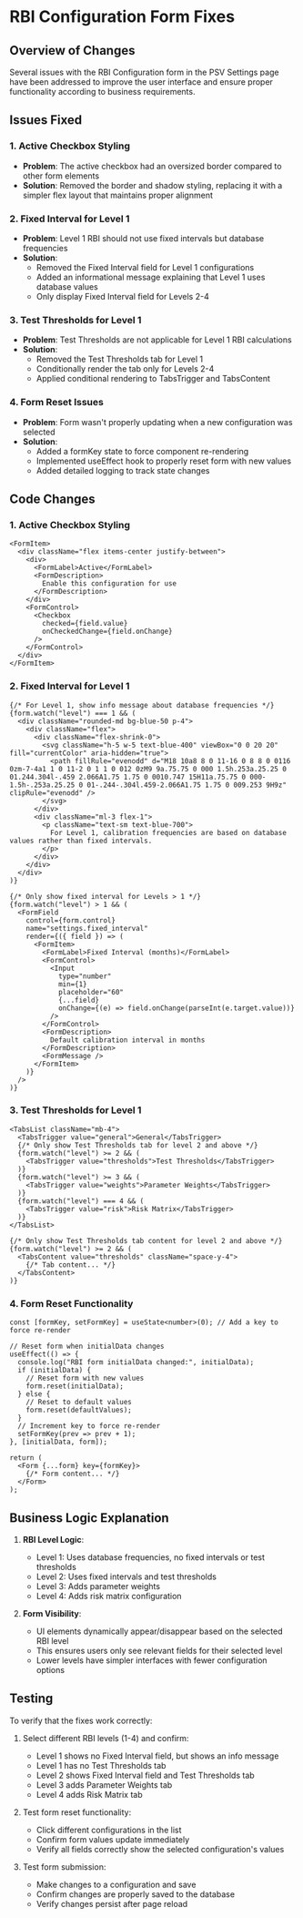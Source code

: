 # RBI Configuration Form Fixes

## Overview of Changes

Several issues with the RBI Configuration form in the PSV Settings page have been addressed to improve the user interface and ensure proper functionality according to business requirements.

## Issues Fixed

### 1. Active Checkbox Styling
- **Problem**: The active checkbox had an oversized border compared to other form elements
- **Solution**: Removed the border and shadow styling, replacing it with a simpler flex layout that maintains proper alignment

### 2. Fixed Interval for Level 1
- **Problem**: Level 1 RBI should not use fixed intervals but database frequencies
- **Solution**: 
  - Removed the Fixed Interval field for Level 1 configurations
  - Added an informational message explaining that Level 1 uses database values
  - Only display Fixed Interval field for Levels 2-4

### 3. Test Thresholds for Level 1
- **Problem**: Test Thresholds are not applicable for Level 1 RBI calculations
- **Solution**:
  - Removed the Test Thresholds tab for Level 1
  - Conditionally render the tab only for Levels 2-4
  - Applied conditional rendering to TabsTrigger and TabsContent

### 4. Form Reset Issues
- **Problem**: Form wasn't properly updating when a new configuration was selected
- **Solution**:
  - Added a formKey state to force component re-rendering
  - Implemented useEffect hook to properly reset form with new values
  - Added detailed logging to track state changes

## Code Changes

### 1. Active Checkbox Styling
```tsx
<FormItem>
  <div className="flex items-center justify-between">
    <div>
      <FormLabel>Active</FormLabel>
      <FormDescription>
        Enable this configuration for use
      </FormDescription>
    </div>
    <FormControl>
      <Checkbox
        checked={field.value}
        onCheckedChange={field.onChange}
      />
    </FormControl>
  </div>
</FormItem>
```

### 2. Fixed Interval for Level 1
```tsx
{/* For Level 1, show info message about database frequencies */}
{form.watch("level") === 1 && (
  <div className="rounded-md bg-blue-50 p-4">
    <div className="flex">
      <div className="flex-shrink-0">
        <svg className="h-5 w-5 text-blue-400" viewBox="0 0 20 20" fill="currentColor" aria-hidden="true">
          <path fillRule="evenodd" d="M18 10a8 8 0 11-16 0 8 8 0 0116 0zm-7-4a1 1 0 11-2 0 1 1 0 012 0zM9 9a.75.75 0 000 1.5h.253a.25.25 0 01.244.304l-.459 2.066A1.75 1.75 0 0010.747 15H11a.75.75 0 000-1.5h-.253a.25.25 0 01-.244-.304l.459-2.066A1.75 1.75 0 009.253 9H9z" clipRule="evenodd" />
        </svg>
      </div>
      <div className="ml-3 flex-1">
        <p className="text-sm text-blue-700">
          For Level 1, calibration frequencies are based on database values rather than fixed intervals.
        </p>
      </div>
    </div>
  </div>
)}

{/* Only show fixed interval for Levels > 1 */}
{form.watch("level") > 1 && (
  <FormField
    control={form.control}
    name="settings.fixed_interval"
    render={({ field }) => (
      <FormItem>
        <FormLabel>Fixed Interval (months)</FormLabel>
        <FormControl>
          <Input
            type="number"
            min={1}
            placeholder="60"
            {...field}
            onChange={(e) => field.onChange(parseInt(e.target.value))}
          />
        </FormControl>
        <FormDescription>
          Default calibration interval in months
        </FormDescription>
        <FormMessage />
      </FormItem>
    )}
  />
)}
```

### 3. Test Thresholds for Level 1
```tsx
<TabsList className="mb-4">
  <TabsTrigger value="general">General</TabsTrigger>
  {/* Only show Test Thresholds tab for level 2 and above */}
  {form.watch("level") >= 2 && (
    <TabsTrigger value="thresholds">Test Thresholds</TabsTrigger>
  )}
  {form.watch("level") >= 3 && (
    <TabsTrigger value="weights">Parameter Weights</TabsTrigger>
  )}
  {form.watch("level") === 4 && (
    <TabsTrigger value="risk">Risk Matrix</TabsTrigger>
  )}
</TabsList>

{/* Only show Test Thresholds tab content for level 2 and above */}
{form.watch("level") >= 2 && (
  <TabsContent value="thresholds" className="space-y-4">
    {/* Tab content... */}
  </TabsContent>
)}
```

### 4. Form Reset Functionality
```tsx
const [formKey, setFormKey] = useState<number>(0); // Add a key to force re-render

// Reset form when initialData changes
useEffect(() => {
  console.log("RBI form initialData changed:", initialData);
  if (initialData) {
    // Reset form with new values
    form.reset(initialData);
  } else {
    // Reset to default values
    form.reset(defaultValues);
  }
  // Increment key to force re-render
  setFormKey(prev => prev + 1);
}, [initialData, form]);

return (
  <Form {...form} key={formKey}>
    {/* Form content... */}
  </Form>
);
```

## Business Logic Explanation

1. **RBI Level Logic**:
   - Level 1: Uses database frequencies, no fixed intervals or test thresholds
   - Level 2: Uses fixed intervals and test thresholds
   - Level 3: Adds parameter weights
   - Level 4: Adds risk matrix configuration

2. **Form Visibility**:
   - UI elements dynamically appear/disappear based on the selected RBI level
   - This ensures users only see relevant fields for their selected level
   - Lower levels have simpler interfaces with fewer configuration options

## Testing

To verify that the fixes work correctly:

1. Select different RBI levels (1-4) and confirm:
   - Level 1 shows no Fixed Interval field, but shows an info message
   - Level 1 has no Test Thresholds tab
   - Level 2 shows Fixed Interval field and Test Thresholds tab
   - Level 3 adds Parameter Weights tab
   - Level 4 adds Risk Matrix tab

2. Test form reset functionality:
   - Click different configurations in the list
   - Confirm form values update immediately
   - Verify all fields correctly show the selected configuration's values

3. Test form submission:
   - Make changes to a configuration and save
   - Confirm changes are properly saved to the database
   - Verify changes persist after page reload